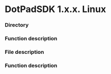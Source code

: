 # DotPadSDK 1.x.x. Linux

### Directory

### Function description

### File description

### Function description